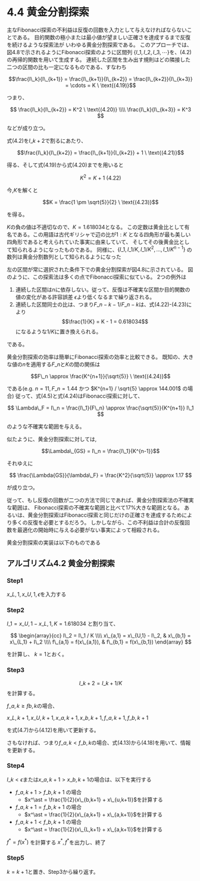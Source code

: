 # 4.4 黄金分割探索
主なFibonacci探索の不利益は反復の回数を入力として与えなければならないことである。
目的関数の極小または最小値が望ましい正確さを達成するまで反復を続けるような探索法が
いわゆる黄金分割探索である。
このアプローチでは、図4.8で示されるようにFibonacci探索のように区間列
$\lbrace I\_1, I\_2, I\_3 , \cdots　\rbrace$を、$(4.2)$の再帰的関数を用いて生成する。
連続した区間を生み出す規則はどの隣接した二つの区間の比も一定になるものである、すなわち

$$\frac{I\_k}{I\_{k+1}} = \frac{I\_{k+1}}{I\_{k+2}} = \frac{I\_{k+2}}{I\_{k+3}} = \cdots = K \ \text{(4.19)}$$

つまり、

$$
  \frac{I\_k}{I\_{k+2}} = K^2 \ \text{(4.20)} \\\\
  \frac{I\_k}{I\_{k+3}} = K^3
$$

などが成り立つ。

式$(4.2)$を$I\_{k+2}$で割るにあたり、

$$\frac{I\_k}{I\_{k+2}} = \frac{I\_{k+1}}{I_{k+2}} + 1 \ \text{(4.21)}$$

得る、そして式$(4.19)$から式$(4.20)$までを用いると

$$K^2 = K + 1 \ \text{(4.22)}$$

今,$K$を解くと

$$K = \frac{1 \pm \sqrt{5}}{2} \ \text{(4.23)}$$

を得る。

$K$の負の値は不適切なので、$K = 1.618034$となる。
この定数は黄金比として有名である。この用語は古代ギリシャで辺の比が$1 : K$
となる四角形が最も美しい四角形であると考えられていた事実に由来していて、
そしてその後黄金比として知られるようになったものである。
同様に、$\lbrace I\_1, I\_1/K , I\_1 / K^2 , \dots , I\_1 / K^{n-1} \rbrace$
の数列は黄金分割数列として知られるようになった

左の区間が常に選択された条件下での黄金分割探索が図4.8に示されている。
図のように、この探索法は多くの点でFibonacci探索に似ている。
2つの例外は

1. 連続した区間はnに依存しない。従って、反復は不確実な区間か目的関数の値の変化がある許容誤差
   $\epsilon$より低くなるまで繰り返される。
2. 連続した区間同士の比は、つまり$F\_{n-k-1} / F\_{n-k}$は、式$(4.22)$-$(4.23)$により
   $$\frac{1}{K} = K - 1 = 0.618034$$
   になるような$1/K$に置き換えられる。

である。

黄金分割探索の効率は簡単にFibonacci探索の効率と比較できる。
既知の、大きな値の$n$を適用する$F\_n$と$K$の間の関係は

$$F\_n \approx \frac{K^{n+1}}{\sqrt{5}} \ \text{(4.24)}$$

である(e.g. $n=11, F\_n =1.44$ かつ $K^{n+1} / \sqrt{5} \approx 144.001$ の場合)
従って、式$(4.5)$と式$(4.24)$はFibonacci探索に対して、

$$ \Lambda\_F = I\_n = \frac{I\_1}{F\_n} \approx \frac{\sqrt{5}}{K^{n+1}} I\_1 $$

のような不確実な範囲を与える。

似たように、黄金分割探索に対しては,

$$\Lambda\_{GS} = I\_n = \frac{I\_1}{K^{n-1}}$$

それゆえに

$$ \frac{\Lambda{GS}}{\lambda\_F} = \frac{K^2}{\sqrt{5}} \approx 1.17 $$

が成り立つ。

従って、もし反復の回数が二つの方法で同じであれば、黄金分割探索法の不確実な範囲は、
Fibonacci探索の不確実な範囲と比べて$17\%$大きな範囲となる。
あるいは、黄金分割探索はFibonacci探索と同じだけの正確さを達成するためにより多くの反復を必要とするだろう。
しかしながら、この不利益は合計の反復回数を最適化の開始時に与える必要がない事実によって相殺される。

黄金分割探索の実装は以下のものである

## アルゴリズム4.2 黄金分割探索
### Step1
$x\_{L,1}, x\_{U,1}, \epsilon$を入力する 

### Step2
$I\_1 = x\_{U,1} - x\_{L,1}, K = 1.618034$ と割り当て、

$$
\begin{array}{cc}
    I\_2 = I\_1 / K \\\\
    x\_{a,1} = x\_{U,1} - I\_2, & x\_{b,1} = x\_{L,1} + I\_2 \\\\
    f\_{a,1} = f(x\_{a,1}), & f\_{b,1} = f(x\_{b,1})
\end{array}
$$

を計算し、 $k = 1$とおく。

### Step3
$$ I\_{k+2} = I\_{k+1} / K $$
を計算する。

$f\_{a,k} \geq f{b,k}$の場合、

$x\_{L,k+1}, x\_{U,k+1}, x\_{a,k+1}, x\_{b,k+1}, f\_{a,k+1}, f\_{b,k+1}$

を式$(4.7)$から$(4.12)$を用いて更新する。

さもなければ、つまり$f\_{a,k} < f\_{b,k}$の場合、式$(4.13)$から$(4.18)$を用いて、情報を更新する。

### Step4
$I\_k < \epsilon$または$x\_{a,k+1} > x\_{b,k+1}$の場合は、以下を実行する
 
- $f\_{a,k+1} > f\_{b,k+1}$ の場合
  - $x^\ast = \frac{1}{2}(x\_{b,k+1} + x\_{u,k+1)}$を計算する
- $f\_{a,k+1} = f\_{b,k+1}$ の場合
  - $x^\ast = \frac{1}{2}(x\_{a,k+1} + x\_{a,k+1)}$を計算する
- $f\_{a,k+1} < f\_{b,k+1}$ の場合
  - $x^\ast = \frac{1}{2}(x\_{L,k+1} + x\_{a,k+1)}$を計算する

$f^\ast = f(x^\ast)$ を計算する
$x^\ast, f^\ast$を出力し、終了

### Step5
$k = k + 1$と置き、Step3から繰り返す。
